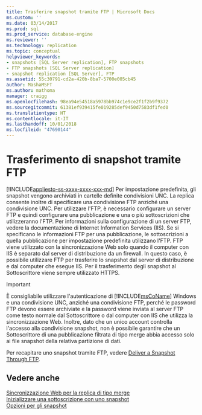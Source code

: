 ```yaml
---
title: Trasferire snapshot tramite FTP | Microsoft Docs
ms.custom: ''
ms.date: 03/14/2017
ms.prod: sql
ms.prod_service: database-engine
ms.reviewer: ''
ms.technology: replication
ms.topic: conceptual
helpviewer_keywords:
- snapshots [SQL Server replication], FTP snapshots
- FTP snapshots [SQL Server replication]
- snapshot replication [SQL Server], FTP
ms.assetid: 55c30791-cd2a-420b-8ba7-5700e005cb45
author: MashaMSFT
ms.author: mathoma
manager: craigg
ms.openlocfilehash: 98ea94e54518a5978bb974c1e9ce2f1f2b9f9372
ms.sourcegitcommit: 61381ef939415fe019285def9450d7583df1fed0
ms.translationtype: HT
ms.contentlocale: it-IT
ms.lasthandoff: 10/01/2018
ms.locfileid: "47690144"
---
```

# <a name="transfer-snapshots-through-ftp"></a>Trasferimento di snapshot tramite FTP
[!INCLUDE[appliesto-ss-xxxx-xxxx-xxx-md](../../includes/appliesto-ss-xxxx-xxxx-xxx-md.md)]
  Per impostazione predefinita, gli snapshot vengono archiviati in cartelle definite condivisioni UNC. La replica consente inoltre di specificare una condivisione FTP anziché una condivisione UNC. Per utilizzare l'FTP, è necessario configurare un server FTP e quindi configurare una pubblicazione e una o più sottoscrizioni che utilizzeranno l'FTP. Per informazioni sulla configurazione di un server FTP, vedere la documentazione di Internet Information Services (IIS). Se si specificano le informazioni FTP per una pubblicazione, le sottoscrizioni a quella pubblicazione per impostazione predefinita utilizzano l'FTP. FTP viene utilizzato con la sincronizzazione Web solo quando il computer con IIS è separato dal server di distribuzione da un firewall. In questo caso, è possibile utilizzare FTP per trasferire lo snapshot dal server di distribuzione e dal computer che esegue IIS. Per il trasferimento degli snapshot al Sottoscrittore viene sempre utilizzato HTTPS.  
  
> [!IMPORTANT]  
>  È consigliabile utilizzare l'autenticazione di [!INCLUDE[msCoName](../../includes/msconame-md.md)] Windows e una condivisione UNC, anziché una condivisione FTP, perché le password FTP devono essere archiviate e la password viene inviata al server FTP come testo normale dal Sottoscrittore o dal computer con IIS che utilizza la sincronizzazione Web. Inoltre, dato che un unico account controlla l'accesso alla condivisione snapshot, non è possibile garantire che un Sottoscrittore di una pubblicazione filtrata di tipo merge abbia accesso solo ai file snapshot della relativa partizione di dati.  
  
 Per recapitare uno snapshot tramite FTP, vedere [Deliver a Snapshot Through FTP](../../relational-databases/replication/publish/deliver-a-snapshot-through-ftp.md).  
  
## <a name="see-also"></a>Vedere anche  
 [Sincronizzazione Web per la replica di tipo merge](../../relational-databases/replication/web-synchronization-for-merge-replication.md)   
 [Inizializzare una sottoscrizione con uno snapshot](../../relational-databases/replication/initialize-a-subscription-with-a-snapshot.md)   
 [Opzioni per gli snapshot](../../relational-databases/replication/snapshot-options.md)  
  
  
